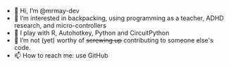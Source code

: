 - 👋 Hi, I’m @mrmay-dev
- 👀 I’m interested in backpacking, using programming as a teacher, ADHD research, and micro-controllers
- 🌱 I play with R, Autohotkey, Python and CircuitPython 
- 💞️ I’m not (yet) worthy of ~~screwing up~~ contributing to someone else's code.
- 📫 How to reach me: use GitHub

<!---
mrmay-dev/mrmay-dev is a ✨ special ✨ repository because its `README.md` (this file) appears on your GitHub profile.
You can click the Preview link to take a look at your changes.
--->
